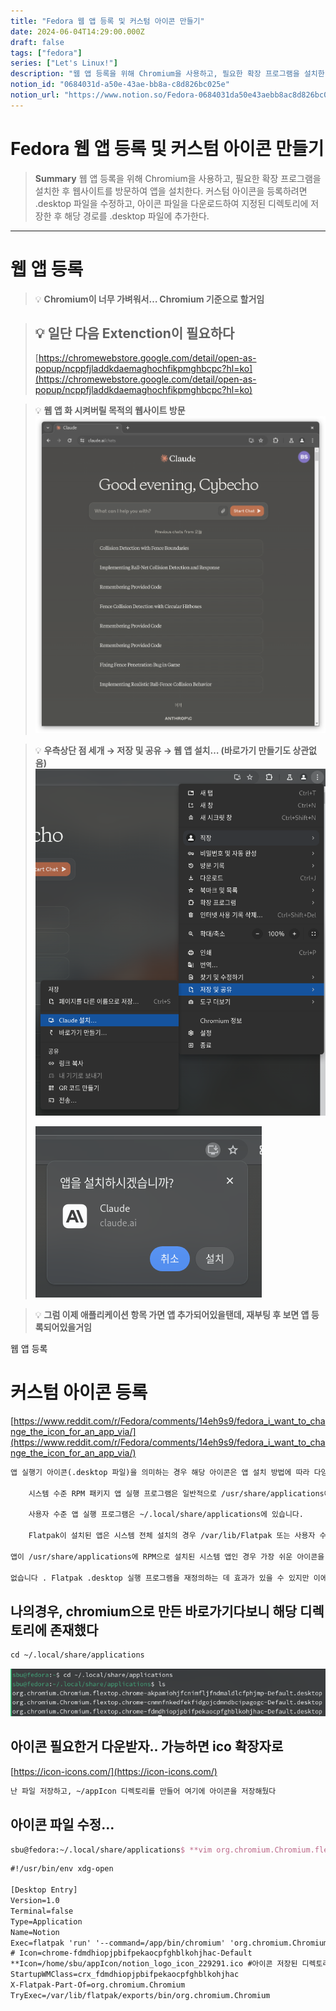 ```yaml
---
title: "Fedora 웹 앱 등록 및 커스텀 아이콘 만들기"
date: 2024-06-04T14:29:00.000Z
draft: false
tags: ["fedora"]
series: ["Let's Linux!"]
description: "웹 앱 등록을 위해 Chromium을 사용하고, 필요한 확장 프로그램을 설치한 후 웹사이트를 방문하여 앱을 설치한다. 커스텀 아이콘을 등록하려면 .desktop 파일을 수정하고, 아이콘 파일을 다운로드하여 지정된 디렉토리에 저장한 후 해당 경로를 .desktop 파일에 추가한다."
notion_id: "0684031d-a50e-43ae-bb8a-c8d826bc025e"
notion_url: "https://www.notion.so/Fedora-0684031da50e43aebb8ac8d826bc025e"
---
```


# Fedora 웹 앱 등록 및 커스텀 아이콘 만들기

> **Summary**
> 웹 앱 등록을 위해 Chromium을 사용하고, 필요한 확장 프로그램을 설치한 후 웹사이트를 방문하여 앱을 설치한다. 커스텀 아이콘을 등록하려면 .desktop 파일을 수정하고, 아이콘 파일을 다운로드하여 지정된 디렉토리에 저장한 후 해당 경로를 .desktop 파일에 추가한다.

---

# 웹 앱 등록

> 💡 **Chromium이 너무 가벼워서… Chromium 기준으로 할거임**

> 💡 **일단 다음 Extenction이 필요하다**
> ---
>
> [https://chromewebstore.google.com/detail/open-as-popup/ncppfjladdkdaemaghochfikpmghbcpc?hl=ko](https://chromewebstore.google.com/detail/open-as-popup/ncppfjladdkdaemaghochfikpmghbcpc?hl=ko)
>
>

> 💡 **웹 앱 화 시켜버릴 목적의 웹사이트 방문**
> ![Image](image_e4cb77e754ba.png)
>
>

> 💡 **우측상단 점 세개 → 저장 및 공유 → 웹 앱 설치… (바로가기 만들기도 상관없음)**
> ![Image](image_4e2ab20ede23.png)
>
> ![Image](image_11d55d1ca6e9.png)
>
>

> 💡 **그럼 이제 애플리케이션 항목 가면 앱 추가되어있을탠데, 재부팅 후 보면 앱 등록되어있을거임**

웹 앱 등록

# 커스텀 아이콘 등록

[https://www.reddit.com/r/Fedora/comments/14eh9s9/fedora_i_want_to_change_the_icon_for_an_app_via/](https://www.reddit.com/r/Fedora/comments/14eh9s9/fedora_i_want_to_change_the_icon_for_an_app_via/)

```latex
앱 실행기 아이콘(.desktop 파일)을 의미하는 경우 해당 아이콘은 앱 설치 방법에 따라 다양한 위치에 나타날 수 있습니다.

    시스템 수준 RPM 패키지 앱 실행 프로그램은 일반적으로 /usr/share/applications에 있습니다.

    사용자 수준 앱 실행 프로그램은 ~/.local/share/applications에 있습니다.

    Flatpak이 설치된 앱은 시스템 전체 설치의 경우 /var/lib/Flatpak 또는 사용자 수준 설치의 경우 ~/.var/lib/Flatpak 아래 어딘가에 실행 프로그램이 있습니다(정확히 둘 다 /exports/share 하위 폴더 아래에 있을 수 있는지는 확실하지 않음). Google에서 찾은 장소 또는 일부 정보에 따르면 각 .desktop 실행 프로그램은 /usr/share/applications 사례와 같이 하나의 폴더에 모두 있는 것이 아니라 특정 flatpak 앱별로 복잡한 중첩 트리에 있을 수 있습니다.

앱이 /usr/share/applications에 RPM으로 설치된 시스템 앱인 경우 가장 쉬운 아이콘을 재정의하는 방법은 거기에서 .desktop 파일을 복사하여 ~/.local/share/applications(귀하의 그런 다음 사본은 시스템에 설치된 항목 위에 그림자를 적용합니다. 그놈 앱 서랍은 시스템 아이콘 대신 아이콘을 사용하고 이를 편집하여 사용자 정의 이미지에 새 Icon= 값을 추가합니다.

없습니다 . Flatpak .desktop 실행 프로그램을 재정의하는 데 효과가 있을 수 있지만 이에 대해서는 확신할 수 Flatpak .desktop 실행 프로그램은 다음에 소프트웨어를 업데이트할 때 덮어쓰여지기 때문에 직접 수정하고 싶지 않을 것입니다(/usr/share/applications 실행 프로그램과 동일하지만 ~에서 로컬로 재정의할 수 있을 만큼 쉽습니다. /.공유 폴더).
```

## 나의경우, chromium으로 만든 바로가기다보니 해당 디렉토리에 존재했다

```latex
cd ~/.local/share/applications
```

![Image](image_d90ff7ec1988.png)

## 아이콘 필요한거 다운받자.. 가능하면 ico 확장자로

[https://icon-icons.com/](https://icon-icons.com/)

```latex
난 파일 저장하고, ~/appIcon 디렉토리를 만들어 여기에 아이콘을 저장해뒀다
```

## 아이콘 파일 수정…

```latex
sbu@fedora:~/.local/share/applications$ **vim org.chromium.Chromium.flextop.chrome-fdmdhiopjpbifpekaocpfghblkohjhac-Default.desktop **
```

```latex
#!/usr/bin/env xdg-open

[Desktop Entry]
Version=1.0
Terminal=false
Type=Application
Name=Notion
Exec=flatpak 'run' '--command=/app/bin/chromium' 'org.chromium.Chromium' '--profile-directory=Default' '--app-id=fdmdhiopjpbifpekaocpfghblkohjhac'
# Icon=chrome-fdmdhiopjpbifpekaocpfghblkohjhac-Default
**Icon=/home/sbu/appIcon/notion_logo_icon_229291.ico #아이콘 저장된 디렉토리**
StartupWMClass=crx_fdmdhiopjpbifpekaocpfghblkohjhac
X-Flatpak-Part-Of=org.chromium.Chromium
TryExec=/var/lib/flatpak/exports/bin/org.chromium.Chromium
```



